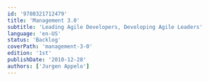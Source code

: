 ```yaml
---
id: '9780321712479'
title: 'Management 3.0'
subtitle: 'Leading Agile Developers, Developing Agile Leaders'
language: 'en-US'
status: 'Backlog'
coverPath: 'management-3-0'
edition: '1st'
publishDate: '2010-12-28'
authors: ['Jurgen Appelo']
---
```

